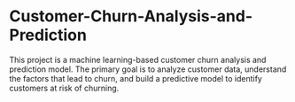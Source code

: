 # Customer-Churn-Analysis-and-Prediction
This project is a machine learning-based customer churn analysis and prediction model. The primary goal is to analyze customer data, understand the factors that lead to churn, and build a predictive model to identify customers at risk of churning.
